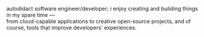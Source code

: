 autodidact software engineer/developer; i enjoy creating and building things in my spare time —<br>from cloud-capable applications to creative open-source projects, and of course, tools that improve developers’ experiences.
